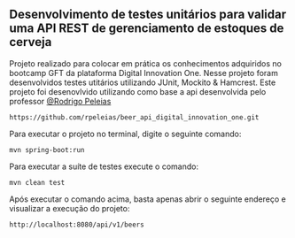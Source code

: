 Desenvolvimento de testes unitários para validar uma API REST de gerenciamento de estoques de cerveja
--------------------------------------------------
Projeto realizado para colocar em prática os conhecimentos adquiridos no bootcamp GFT da plataforma Digital Innovation One. Nesse projeto foram desenvolvidos testes utitários utilizando JUnit, Mockito & Hamcrest. Este projeto foi desenovlvido utilizando como base a api desenvolvida pelo professor [@Rodrigo Peleias](https://github.com/rpeleias)
```
https://github.com/rpeleias/beer_api_digital_innovation_one.git
```

Para executar o projeto no terminal, digite o seguinte comando:
```
mvn spring-boot:run 
```
Para executar a suíte de testes execute o comando:
```
mvn clean test
```
Após executar o comando acima, basta apenas abrir o seguinte endereço e visualizar a execução do projeto:
```
http://localhost:8080/api/v1/beers
```
